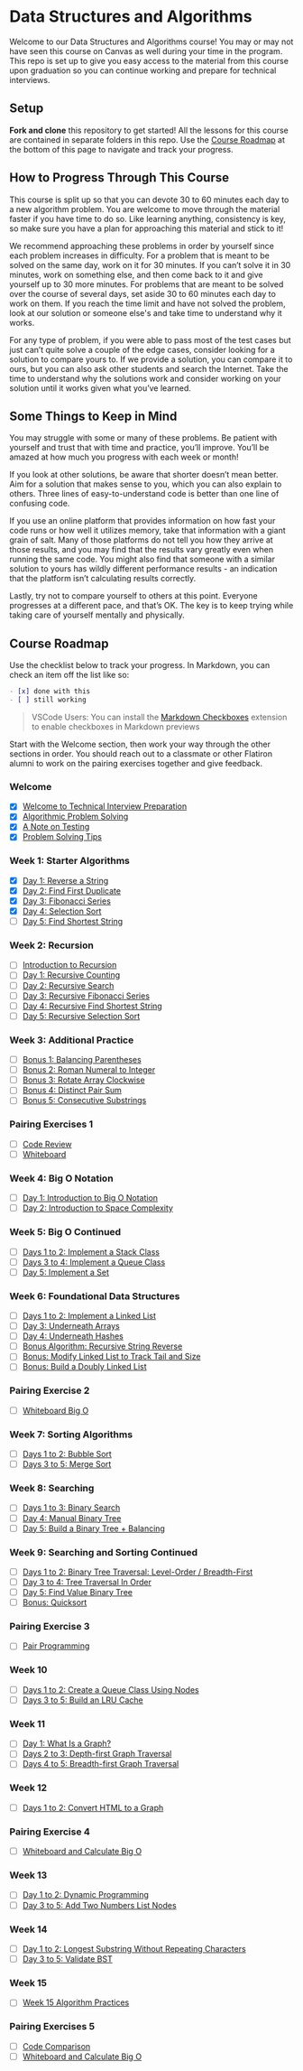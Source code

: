# Data Structures and Algorithms

Welcome to our Data Structures and Algorithms course! You may or may not have
seen this course on Canvas as well during your time in the program. This repo
is set up to give you easy access to the material from this course upon graduation
so you can continue working and prepare for technical interviews.

## Setup

**Fork and clone** this repository to get started! All the lessons for this
course are contained in separate folders in this repo. Use the
[Course Roadmap](#course-roadmap) at the bottom of this page to navigate and
track your progress.

## How to Progress Through This Course

This course is split up so that you can devote 30 to 60 minutes each day to a
new algorithm problem. You are welcome to move through the material faster if
you have time to do so. Like learning anything, consistency is key, so make sure
you have a plan for approaching this material and stick to it!

We recommend approaching these problems in order by yourself since each problem
increases in difficulty. For a problem that is meant to be solved on the same
day, work on it for 30 minutes. If you can’t solve it in 30 minutes, work on
something else, and then come back to it and give yourself up to 30 more
minutes. For problems that are meant to be solved over the course of several
days, set aside 30 to 60 minutes each day to work on them. If you reach the time
limit and have not solved the problem, look at our solution or someone else's
and take time to understand why it works.

For any type of problem, if you were able to pass most of the test cases but
just can’t quite solve a couple of the edge cases, consider looking for a
solution to compare yours to. If we provide a solution, you can compare it to
ours, but you can also ask other students and search the Internet. Take the time
to understand why the solutions work and consider working on your solution until
it works given what you’ve learned.

## Some Things to Keep in Mind

You may struggle with some or many of these problems. Be patient with yourself
and trust that with time and practice, you’ll improve. You’ll be amazed at how
much you progress with each week or month!

If you look at other solutions, be aware that shorter doesn’t mean better. Aim
for a solution that makes sense to you, which you can also explain to others.
Three lines of easy-to-understand code is better than one line of confusing
code.

If you use an online platform that provides information on how fast your code
runs or how well it utilizes memory, take that information with a giant grain of
salt. Many of those platforms do not tell you how they arrive at those results,
and you may find that the results vary greatly even when running the same code.
You might also find that someone with a similar solution to yours has wildly
different performance results - an indication that the platform isn’t
calculating results correctly.

Lastly, try not to compare yourself to others at this point. Everyone progresses
at a different pace, and that’s OK. The key is to keep trying while taking care
of yourself mentally and physically.

## Course Roadmap

Use the checklist below to track your progress. In Markdown, you can check
an item off the list like so:

```md
- [x] done with this
- [ ] still working
```

> VSCode Users: You can install the
> [Markdown Checkboxes](https://marketplace.visualstudio.com/items?itemName=bierner.markdown-checkbox)
> extension to enable checkboxes in Markdown previews

Start with the Welcome section, then work your way through the other sections in
order. You should reach out to a classmate or other Flatiron alumni to work on
the pairing exercises together and give feedback.

### Welcome

- [x] [Welcome to Technical Interview Preparation](./00-welcome/00-welcome-to-technical-interview-preparation)
- [x] [Algorithmic Problem Solving](./00-welcome/01-algorithmic-problem-solving)
- [x] [A Note on Testing](./00-welcome/02-a-note-on-testing)
- [x] [Problem Solving Tips](./00-welcome/03-problem-solving-tips)

### Week 1: Starter Algorithms

- [x] [Day 1: Reverse a String](./01-week-1--starter-algorithms/00-day-1--reverse-a-string)
- [x] [Day 2: Find First Duplicate](./01-week-1--starter-algorithms/01-day-2--find-first-duplicate)
- [x] [Day 3: Fibonacci Series](./01-week-1--starter-algorithms/02-day-3--fibonacci-series)
- [x] [Day 4: Selection Sort](./01-week-1--starter-algorithms/03-day-4--selection-sort)
- [ ] [Day 5: Find Shortest String](./01-week-1--starter-algorithms/04-day-5--find-shortest-string)

### Week 2: Recursion

- [ ] [Introduction to Recursion](./02-week-2--recursion/00-introduction-to-recursion)
- [ ] [Day 1: Recursive Counting](./02-week-2--recursion/01-day-1--recursive-counting)
- [ ] [Day 2: Recursive Search](./02-week-2--recursion/02-day-2--recursive-search)
- [ ] [Day 3: Recursive Fibonacci Series](./02-week-2--recursion/03-day-3--recursive-fibonacci-series)
- [ ] [Day 4: Recursive Find Shortest String](./02-week-2--recursion/04-day-4--recursive-find-shortest-string)
- [ ] [Day 5: Recursive Selection Sort](./02-week-2--recursion/05-day-5--recursive-selection-sort)

### Week 3: Additional Practice

- [ ] [Bonus 1: Balancing Parentheses](./03-week-3--additional-practice/00-bonus-1--balancing-parenetheses)
- [ ] [Bonus 2: Roman Numeral to Integer](./03-week-3--additional-practice/01-bonus-2--roman-numeral-to-integer)
- [ ] [Bonus 3: Rotate Array Clockwise](./03-week-3--additional-practice/02-bonus-3--rotate-array-clockwise)
- [ ] [Bonus 4: Distinct Pair Sum](./03-week-3--additional-practice/03-bonus-4--distinct-pair-sum)
- [ ] [Bonus 5: Consecutive Substrings](./03-week-3--additional-practice/04-bonus-5--consecutive-substrings)

### Pairing Exercises 1

- [ ] [Code Review](./04-pairing-exercises-1/00-code-review)
- [ ] [Whiteboard](./04-pairing-exercises-1/01-whiteboard)

### Week 4: Big O Notation

- [ ] [Day 1: Introduction to Big O Notation](./05-week-4--big-o-notation/00-day-1--introduction-to-big-o-notation)
- [ ] [Day 2: Introduction to Space Complexity](./05-week-4--big-o-notation/01-day-2--introduction-to-space-complexity)

### Week 5: Big O Continued

- [ ] [Days 1 to 2: Implement a Stack Class](./06-week-5--big-o-continued/00-days-1-to-2--implement-a-stack-class)
- [ ] [Days 3 to 4: Implement a Queue Class](./06-week-5--big-o-continued/01-days-3-to-4--implement-a-queue-class)
- [ ] [Day 5: Implement a Set](./06-week-5--big-o-continued/02-day-5--implement-a-set)

### Week 6: Foundational Data Structures

- [ ] [Days 1 to 2: Implement a Linked List](./07-week-6--foundational-data-structures/00-days-1-to-2--implement-a-linked-list)
- [ ] [Day 3: Underneath Arrays](./07-week-6--foundational-data-structures/01-day-3--underneath-arrays)
- [ ] [Day 4: Underneath Hashes](./07-week-6--foundational-data-structures/02-day-4--underneath-hashes)
- [ ] [Bonus Algorithm: Recursive String Reverse](./07-week-6--foundational-data-structures/03-bonus-algorithm--recursive-string-reverse)
- [ ] [Bonus: Modify Linked List to Track Tail and Size](./07-week-6--foundational-data-structures/04-bonus--modify-linked-list-to-track-tail-and-size)
- [ ] [Bonus: Build a Doubly Linked List](./07-week-6--foundational-data-structures/05-bonus--build-a-doubly-linked-list)

### Pairing Exercise 2

- [ ] [Whiteboard Big O](./08-pairing-exercise-2/00-whiteboard-big-o)

### Week 7: Sorting Algorithms

- [ ] [Days 1 to 2: Bubble Sort](./09-week-7--sorting-algorithms/00-days-1-to-2--bubble-sort)
- [ ] [Days 3 to 5: Merge Sort](./09-week-7--sorting-algorithms/01-days-3-to-5--merge-sort)

### Week 8: Searching

- [ ] [Days 1 to 3: Binary Search](./10-week-8--searching/00-days-1-to-3--binary-search)
- [ ] [Day 4: Manual Binary Tree](./10-week-8--searching/01-day-4--manual-binary-tree)
- [ ] [Day 5: Build a Binary Tree + Balancing](./10-week-8--searching/02-day-5--build-a-binary-tree---balancing)

### Week 9: Searching and Sorting Continued

- [ ] [Days 1 to 2: Binary Tree Traversal: Level-Order / Breadth-First](./11-week-9--searching-and-sorting-continued/00-days-1-to-2--binary-tree-traversal--level-order---breadth-first)
- [ ] [Day 3 to 4: Tree Traversal In Order](./11-week-9--searching-and-sorting-continued/01-day-3-to-4--tree-traversal-in-order)
- [ ] [Day 5: Find Value Binary Tree](./11-week-9--searching-and-sorting-continued/02-day-5--find-value-binary-tree)
- [ ] [Bonus: Quicksort](./11-week-9--searching-and-sorting-continued/03-bonus--quicksort)

### Pairing Exercise 3

- [ ] [Pair Programming](./12-pairing-exercise-3/00-pair-programming)

### Week 10

- [ ] [Days 1 to 2: Create a Queue Class Using Nodes](./13-week-10/00-days-1-to-2--create-a-queue-class-using-nodes)
- [ ] [Days 3 to 5: Build an LRU Cache](./13-week-10/01-days-3-to-5--build-an-lru-cache)

### Week 11

- [ ] [Day 1: What Is a Graph?](./14-week-11/00-day-1--what-is-a-graph-)
- [ ] [Days 2 to 3: Depth-first Graph Traversal](./14-week-11/01-days-2-to-3--depth-first-graph-traversal)
- [ ] [Days 4 to 5: Breadth-first Graph Traversal](./14-week-11/02-days-4-to-5--breadth-first-graph-traversal)

### Week 12

- [ ] [Days 1 to 2: Convert HTML to a Graph](./15-week-12/00-days-1-to-2--convert-html-to-a-graph)

### Pairing Exercise 4

- [ ] [Whiteboard and Calculate Big O](./16-pairing-exercise-4/00-whiteboard-and-calculate-big-o)

### Week 13

- [ ] [Day 1 to 2: Dynamic Programming](./17-week-13/00-day-1-to-2--dynamic-programming)
- [ ] [Day 3 to 5: Add Two Numbers List Nodes](./17-week-13/01-day-3-to-5--add-two-numbers-list-nodes)

### Week 14

- [ ] [Day 1 to 2: Longest Substring Without Repeating Characters](./18-week-14/00-day-1-to-2--longest-substring-without-repeating-characters)
- [ ] [Day 3 to 5: Validate BST](./18-week-14/01-day-3-to-5--validate-bst)

### Week 15

- [ ] [Week 15 Algorithm Practices](./19-week-15/00-week-15-algo-practices)

### Pairing Exercises 5

- [ ] [Code Comparison](./20-pairing-exercises-5/00-code-comparison)
- [ ] [Whiteboard and Calculate Big O](./20-pairing-exercises-5/01-whiteboard-and-calculate-big-o)
